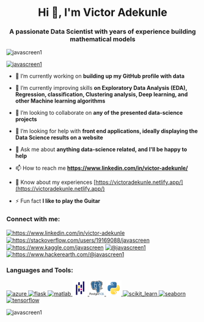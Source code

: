 <h1 align="center">Hi 👋, I'm Victor Adekunle</h1>
<h3 align="center">A passionate Data Scientist with years of experience building mathematical models</h3>

<p align="left"> <img src="https://komarev.com/ghpvc/?username=javascreen1&label=Profile%20views&color=0e75b6&style=flat" alt="javascreen1" /> </p>

<p align="left"> <a href="https://github.com/ryo-ma/github-profile-trophy"><img src="https://github-profile-trophy.vercel.app/?username=javascreen1" alt="javascreen1" /></a> </p>

- 🔭 I’m currently working on **building up my GitHub profile with data**

- 🌱 I’m currently improving skills **on Exploratory Data Analysis (EDA), Regression, classification, Clustering analysis, Deep learning, and other Machine learning algorithms**

- 👯 I’m looking to collaborate on **any of the presented data-science projects**

- 🤝 I’m looking for help with **front end applications, ideally displaying the Data Science results on a website**

- 💬 Ask me about **anything data-science related, and I'll be happy to help**

- 📫 How to reach me **https://www.linkedin.com/in/victor-adekunle/**

- 📄 Know about my experiences [https://victoradekunle.netlify.app/](https://victoradekunle.netlify.app/)

- ⚡ Fun fact **I like to play the Guitar**

<h3 align="left">Connect with me:</h3>
<p align="left">
<a href="https://linkedin.com/in/https://www.linkedin.com/in/victor-adekunle" target="blank"><img align="center" src="https://raw.githubusercontent.com/rahuldkjain/github-profile-readme-generator/master/src/images/icons/Social/linked-in-alt.svg" alt="https://www.linkedin.com/in/victor-adekunle" height="30" width="40" /></a>
<a href="https://stackoverflow.com/users/https://stackoverflow.com/users/19169088/javascreen" target="blank"><img align="center" src="https://raw.githubusercontent.com/rahuldkjain/github-profile-readme-generator/master/src/images/icons/Social/stack-overflow.svg" alt="https://stackoverflow.com/users/19169088/javascreen" height="30" width="40" /></a>
<a href="https://kaggle.com/https://www.kaggle.com/javascreen" target="blank"><img align="center" src="https://raw.githubusercontent.com/rahuldkjain/github-profile-readme-generator/master/src/images/icons/Social/kaggle.svg" alt="https://www.kaggle.com/javascreen" height="30" width="40" /></a>
<a href="https://medium.com/@javascreen1" target="blank"><img align="center" src="https://raw.githubusercontent.com/rahuldkjain/github-profile-readme-generator/master/src/images/icons/Social/medium.svg" alt="@javascreen1" height="30" width="40" /></a>
<a href="https://www.hackerearth.com/https://www.hackerearth.com/@javascreen1" target="blank"><img align="center" src="https://raw.githubusercontent.com/rahuldkjain/github-profile-readme-generator/master/src/images/icons/Social/hackerearth.svg" alt="https://www.hackerearth.com/@javascreen1" height="30" width="40" /></a>
</p>

<h3 align="left">Languages and Tools:</h3>
<p align="left"> <a href="https://azure.microsoft.com/en-in/" target="_blank" rel="noreferrer"> <img src="https://www.vectorlogo.zone/logos/microsoft_azure/microsoft_azure-icon.svg" alt="azure" width="40" height="40"/> </a> <a href="https://flask.palletsprojects.com/" target="_blank" rel="noreferrer"> <img src="https://www.vectorlogo.zone/logos/pocoo_flask/pocoo_flask-icon.svg" alt="flask" width="40" height="40"/> </a> <a href="https://www.mathworks.com/" target="_blank" rel="noreferrer"> <img src="https://upload.wikimedia.org/wikipedia/commons/2/21/Matlab_Logo.png" alt="matlab" width="40" height="40"/> </a> <a href="https://pandas.pydata.org/" target="_blank" rel="noreferrer"> <img src="https://raw.githubusercontent.com/devicons/devicon/2ae2a900d2f041da66e950e4d48052658d850630/icons/pandas/pandas-original.svg" alt="pandas" width="40" height="40"/> </a> <a href="https://www.postgresql.org" target="_blank" rel="noreferrer"> <img src="https://raw.githubusercontent.com/devicons/devicon/master/icons/postgresql/postgresql-original-wordmark.svg" alt="postgresql" width="40" height="40"/> </a> <a href="https://www.python.org" target="_blank" rel="noreferrer"> <img src="https://raw.githubusercontent.com/devicons/devicon/master/icons/python/python-original.svg" alt="python" width="40" height="40"/> </a> <a href="https://scikit-learn.org/" target="_blank" rel="noreferrer"> <img src="https://upload.wikimedia.org/wikipedia/commons/0/05/Scikit_learn_logo_small.svg" alt="scikit_learn" width="40" height="40"/> </a> <a href="https://seaborn.pydata.org/" target="_blank" rel="noreferrer"> <img src="https://seaborn.pydata.org/_images/logo-mark-lightbg.svg" alt="seaborn" width="40" height="40"/> </a> <a href="https://www.tensorflow.org" target="_blank" rel="noreferrer"> <img src="https://www.vectorlogo.zone/logos/tensorflow/tensorflow-icon.svg" alt="tensorflow" width="40" height="40"/> </a> </p>

<p><img align="center" src="https://github-readme-stats.vercel.app/api/top-langs?username=javascreen1&show_icons=true&locale=en&layout=compact" alt="javascreen1" /></p>
